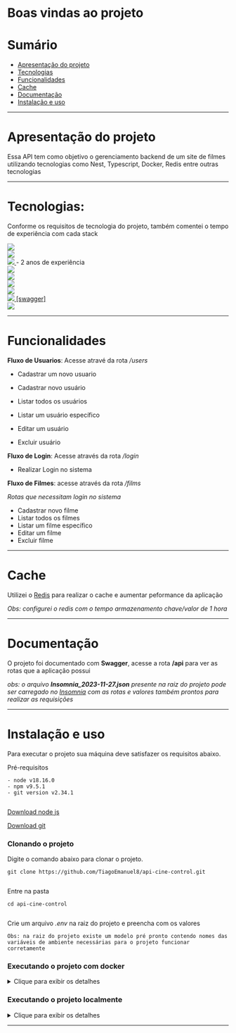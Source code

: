 
# Boas vindas ao projeto

# Sumário

- [Apresentação do projeto](#apresentação-do-projeto)
- [Tecnologias](#tecnologias)
- [Funcionalidades](#funcionalidades)
- [Cache](#cache)
- [Documentação](#documentação)
- [Instalação e uso](#instalação-e-uso)

---

#  Apresentação do projeto
Essa API tem como objetivo o gerenciamento backend de um site de filmes utilizando tecnologias como Nest, Typescript, Docker, Redis entre outras tecnologias

---

# Tecnologias:
Conforme os requisitos de tecnologia do projeto, também comentei o tempo de experiência com cada stack

<div>
  <a href="https://www.typescriptlang.org/">
    <img src="https://img.shields.io/badge/typescript-339933?style=for-the-badge&logo=typescript&color=gray" />
  </a>
 </div>
 <div>
  <a href="https://javascript.info/">
    <img src="https://img.shields.io/badge/javascript-339933?style=for-the-badge&logo=javascript&color=gray" />
  </a>
  </div>
   <div>
  <a href="https://docs.npmjs.com/">
    <img src="https://img.shields.io/badge/Node.js-339933?style=for-the-badge&logo=nodedotjs&color=gray" />
  </a> - 2 anos de experiência
 </div>
  <div>
  <a href="https://nestjs.com/">
    <img src="https://img.shields.io/badge/nest-339933?style=for-the-badge&logo=nestjs&color=gray" /> 
  </a>
   </div>
  <a href="https://typeorm.io/">
    <img src="https://img.shields.io/badge/typeorm-339933?style=for-the-badge&logo=typeorm&color=gray" />
  </a>
   </div>
   <div>
   <a href="https://www.postgresql.org">
    <img src="https://img.shields.io/badge/postgresql-339933?style=for-the-badge&logo=postgresql&color=gray" />
  </a>
  </div>
   <div>
   <a href="https://redis.io/">
    <img src="https://img.shields.io/badge/redis-339933?style=for-the-badge&logo=redis&color=gray" />
  </a>
  </div>
  <div>
  <a href="https://swagger.io/">
    <img src=" https://img.shields.io/badge/swagger-339933?style=for-the-badge&logo=swagger&color=gray" />  [swagger]
  </a>
  </div>
  <div>
  <a href="https://www.docker.com/">
    <img src="https://img.shields.io/badge/docker-339933?style=for-the-badge&logo=docker&color=gray" />
  </a>
  </div>

---
# Funcionalidades

**Fluxo de Usuarios**:
Acesse atravé da rota */users*

- Cadastrar um novo usuario

- Cadastrar novo usuário
- Listar todos os usuários
- Listar um usuário específico
- Editar um usuário
- Excluir usuário


**Fluxo de Login**:
Acesse através da rota */login*
- Realizar Login no sistema

**Fluxo de Filmes**:
acesse através da rota */films*

*Rotas que necessitam login no sistema*

- Cadastrar novo filme
- Listar todos os filmes
- Listar um filme específico
- Editar um filme
- Excluir filme

---
# Cache
Utilizei o [Redis](https://redis.io/) para realizar o cache e aumentar peformance da aplicação

*Obs: configurei o redis com o tempo armazenamento chave/valor de 1 hora*

---
# Documentação
O projeto foi documentado com **Swagger**, acesse a rota **/api** para ver as rotas que a aplicação possui

*obs: o arquivo **Insomnia_2023-11-27.json** presente na raiz do projeto pode ser carregado no [Insomnia](https://insomnia.rest/) com as rotas e valores também prontos para realizar as requisições*

---

# Instalação e uso

Para executar o projeto sua máquina deve satisfazer os requisitos abaixo.  
  
Pré-requisitos  
  
```  
- node v18.16.0  
- npm v9.5.1  
- git version v2.34.1  
  
```  
  
[Download node js](https://nodejs.org/en/)  
  
[Download git](https://git-scm.com/book/en/v2/Getting-Started-Installing-Git)  
  
### Clonando o projeto  
  
Digite o comando abaixo para clonar o projeto.  
  
```  
git clone https://github.com/TiagoEmanuel8/api-cine-control.git
  
```  
  
Entre na pasta  
  
```  
cd api-cine-control
  
```

Crie um arquivo *.env* na raiz do projeto e preencha com os valores 
```  
Obs: na raiz do projeto existe um modelo pré pronto contendo nomes das variáveis de ambiente necessárias para o projeto funcionar corretamente
```

### Executando o projeto com **docker**

<details>

<summary>Clique para exibir os detalhes</summary>


### Execute o comando abaixo para iniciar o docker  
  
```  
docker-compose up -d
```  
### Execute o projeto  
  use o comando:
```  
npm start  
```  
ou
```  
npm run start:dev  
```  

### Caso queira parar a execução do docker use o comando
  
```  
docker-compose down --rmi local --volumes --remove-orphans
```  

</details>

### Executando o projeto **localmente**

<details>

<summary>Clique para exibir os detalhes</summary>
  
### Instale as dependências  
  
```  
npm install  
```  
### Execute o projeto  
  
```  
npm start  
```  
ou
``` 
npm run start:dev  
``` 
</details>

---
